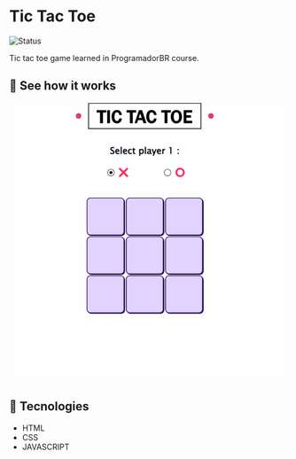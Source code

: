 # Tic Tac Toe
![Status](https://img.shields.io/badge/Status-Finalizado-brightgreen?style=flat-square)

Tic tac toe game learned in ProgramadorBR course.

## 📸 See how it works
![Show](assets/titactoe.gif)

## 🚀 Tecnologies

- HTML
- CSS
- JAVASCRIPT

